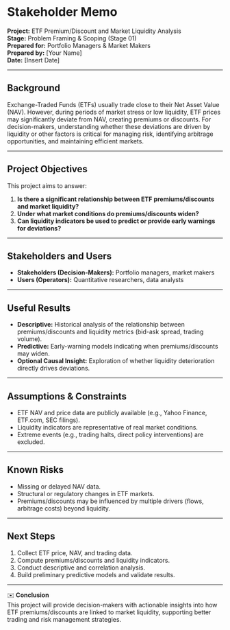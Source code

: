 # Stakeholder Memo  

**Project:** ETF Premium/Discount and Market Liquidity Analysis  
**Stage:** Problem Framing & Scoping (Stage 01)  
**Prepared for:** Portfolio Managers & Market Makers  
**Prepared by:** [Your Name]  
**Date:** [Insert Date]  

---

## Background  

Exchange-Traded Funds (ETFs) usually trade close to their Net Asset Value (NAV). However, during periods of market stress or low liquidity, ETF prices may significantly deviate from NAV, creating premiums or discounts. For decision-makers, understanding whether these deviations are driven by liquidity or other factors is critical for managing risk, identifying arbitrage opportunities, and maintaining efficient markets.  

---

## Project Objectives  

This project aims to answer:  
1. **Is there a significant relationship between ETF premiums/discounts and market liquidity?**  
2. **Under what market conditions do premiums/discounts widen?**  
3. **Can liquidity indicators be used to predict or provide early warnings for deviations?**  

---

## Stakeholders and Users  

- **Stakeholders (Decision-Makers):** Portfolio managers, market makers  
- **Users (Operators):** Quantitative researchers, data analysts  

---

## Useful Results  

- **Descriptive:** Historical analysis of the relationship between premiums/discounts and liquidity metrics (bid-ask spread, trading volume).  
- **Predictive:** Early-warning models indicating when premiums/discounts may widen.  
- **Optional Causal Insight:** Exploration of whether liquidity deterioration directly drives deviations.  

---

## Assumptions & Constraints  

- ETF NAV and price data are publicly available (e.g., Yahoo Finance, ETF.com, SEC filings).  
- Liquidity indicators are representative of real market conditions.  
- Extreme events (e.g., trading halts, direct policy interventions) are excluded.  

---

## Known Risks  

- Missing or delayed NAV data.  
- Structural or regulatory changes in ETF markets.  
- Premiums/discounts may be influenced by multiple drivers (flows, arbitrage costs) beyond liquidity.  

---

## Next Steps  

1. Collect ETF price, NAV, and trading data.  
2. Compute premiums/discounts and liquidity indicators.  
3. Conduct descriptive and correlation analysis.  
4. Build preliminary predictive models and validate results.  

---

✉️ **Conclusion**  
This project will provide decision-makers with actionable insights into how ETF premiums/discounts are linked to market liquidity, supporting better trading and risk management strategies.  
